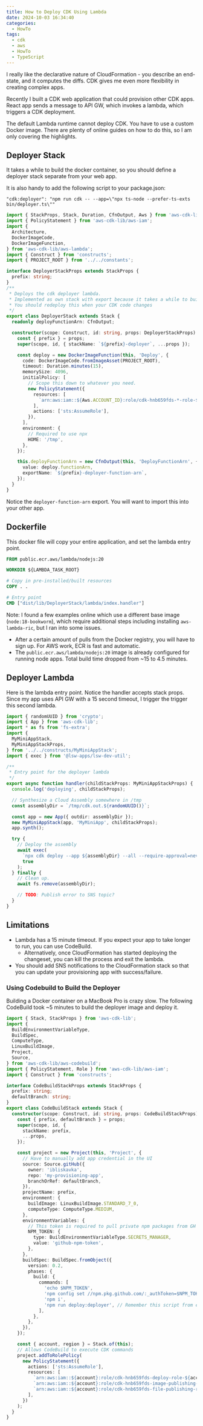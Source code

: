 ```yaml
---
title: How to Deploy CDK Using Lambda
date: 2024-10-03 16:34:40
categories:
  - HowTo
tags:
  - cdk
  - aws
  - HowTo
  - TypeScript
---
```


I really like the declarative nature of CloudFormation - you describe an end-state, and it computes the diffs. CDK gives me even more flexibility in creating complex apps.

Recently I built a CDK web application that could provision other CDK apps. React app sends a message to API GW, which invokes a lambda, which triggers a CDK deployment.

The default Lambda runtime cannot deploy CDK. You have to use a custom Docker image. There are plenty of online guides on how to do this, so I am only covering the highlights.

## Deployer Stack

It takes a while to build the docker container, so you should define a deployer stack separate from your web app.

It is also handy to add the following script to your package.json:

`"cdk:deployer": "npm run cdk -- --app=\"npx ts-node --prefer-ts-exts bin/deployer.ts\""`

```typescript
import { StackProps, Stack, Duration, CfnOutput, Aws } from 'aws-cdk-lib';
import { PolicyStatement } from 'aws-cdk-lib/aws-iam';
import {
  Architecture,
  DockerImageCode,
  DockerImageFunction,
} from 'aws-cdk-lib/aws-lambda';
import { Construct } from 'constructs';
import { PROJECT_ROOT } from '../../constants';

interface DeployerStackProps extends StackProps {
  prefix: string;
}
/**
 * Deploys the cdk deployer lambda.
 * Implemented as own stack with export because it takes a while to build and deploy.
 * You should redeploy this when your CDK code changes
 */
export class DeployerStack extends Stack {
  readonly deployFunctionArn: CfnOutput;

  constructor(scope: Construct, id: string, props: DeployerStackProps) {
    const { prefix } = props;
    super(scope, id, { stackName: `${prefix}-deployer`, ...props });

    const deploy = new DockerImageFunction(this, 'Deploy', {
      code: DockerImageCode.fromImageAsset(PROJECT_ROOT),
      timeout: Duration.minutes(15),
      memorySize: 4096,
      initialPolicy: [
        // Scope this down to whatever you need.
        new PolicyStatement({
          resources: [
            `arn:aws:iam::${Aws.ACCOUNT_ID}:role/cdk-hnb659fds-*-role-${Aws.ACCOUNT_ID}-*`,
          ],
          actions: ['sts:AssumeRole'],
        }),
      ],
      environment: {
        // Required to use npx
        HOME: '/tmp',
      },
    });

    this.deployFunctionArn = new CfnOutput(this, 'DeployFunctionArn', {
      value: deploy.functionArn,
      exportName: `${prefix}-deployer-function-arn`,
    });
  }
}
```

Notice the `deployer-function-arn` export. You will want to import this into your other app.

## Dockerfile

This docker file will copy your entire application, and set the lambda entry point.

```dockerfile
FROM public.ecr.aws/lambda/nodejs:20

WORKDIR ${LAMBDA_TASK_ROOT}

# Copy in pre-installed/built resources
COPY . .

# Entry point
CMD ["dist/lib/DeployerStack/lambda/index.handler"]
```

Note: I found a few examples online which use a different base image (`node:18-bookworm`), which require additional steps including installing `aws-lambda-ric`, but I ran into some issues.

- After a certain amount of pulls from the Docker registry, you will have to sign up. For AWS work, ECR is fast and automatic.
- The `public.ecr.aws/lambda/nodejs:20` image is already configured for running node apps. Total build time dropped from ~15 to 4.5 minutes.

## Deployer Lambda

Here is the lambda entry point. Notice the handler accepts stack props. Since my app uses API GW with a 15 second timeout, I trigger the trigger this second lambda.

```typescript
import { randomUUID } from 'crypto';
import { App } from 'aws-cdk-lib';
import * as fs from 'fs-extra';
import {
  MyMiniAppStack,
  MyMiniAppStackProps,
} from '../../constructs/MyMiniAppStack';
import { exec } from '@lsw-apps/lsw-dev-util';

/**
 * Entry point for the deployer lambda
 */
export async function handler(childStackProps: MyMiniAppStackProps) {
  console.log('deploying', childStackProps);

  // Synthesize a Cloud Assembly somewhere in /tmp
  const assemblyDir = `/tmp/cdk.out.${randomUUID()}`;

  const app = new App({ outdir: assemblyDir });
  new MyMiniAppStack(app, 'MyMiniApp', childStackProps);
  app.synth();

  try {
    // Deploy the assembly
    await exec(
      `npx cdk deploy --app ${assemblyDir} --all --require-approval=never`,
      true
    );
  } finally {
    // Clean up.
    await fs.remove(assemblyDir);

    // TODO: Publish error to SNS topic?
  }
}
```

## Limitations

- Lambda has a 15 minute timeout. If you expect your app to take longer to run, you can use CodeBuild.
  - Alternatively, once CloudFormation has started deploying the changeset, you can kill the process and exit the lambda.
- You should add SNS notifications to the CloudFormation stack so that you can update your provisioning app with success/failure.

### Using Codebuild to Build the Deployer

Building a Docker container on a MacBook Pro is crazy slow. The following CodeBuild took ~5 minutes to build the deployer image and deploy it.

```typescript
import { Stack, StackProps } from 'aws-cdk-lib';
import {
  BuildEnvironmentVariableType,
  BuildSpec,
  ComputeType,
  LinuxBuildImage,
  Project,
  Source,
} from 'aws-cdk-lib/aws-codebuild';
import { PolicyStatement, Role } from 'aws-cdk-lib/aws-iam';
import { Construct } from 'constructs';

interface CodeBuildStackProps extends StackProps {
  prefix: string;
  defaultBranch: string;
}
export class CodeBuildStack extends Stack {
  constructor(scope: Construct, id: string, props: CodeBuildStackProps) {
    const { prefix, defaultBranch } = props;
    super(scope, id, {
      stackName: prefix,
      ...props,
    });

    const project = new Project(this, 'Project', {
      // Have to manually add app credential in the UI
      source: Source.gitHub({
        owner: 'ibliskavka',
        repo: 'my-provisioning-app',
        branchOrRef: defaultBranch,
      }),
      projectName: prefix,
      environment: {
        buildImage: LinuxBuildImage.STANDARD_7_0,
        computeType: ComputeType.MEDIUM,
      },
      environmentVariables: {
        // This token is required to pull private npm packages from GH
        NPM_TOKEN: {
          type: BuildEnvironmentVariableType.SECRETS_MANAGER,
          value: 'github-npm-token',
        },
      },
      buildSpec: BuildSpec.fromObject({
        version: 0.2,
        phases: {
          build: {
            commands: [
              'echo $NPM_TOKEN',
              'npm config set //npm.pkg.github.com/:_authToken=$NPM_TOKEN',
              'npm i',
              'npm run deploy:deployer', // Remember this script from earlier?
            ],
          },
        },
      }),
    });

    const { account, region } = Stack.of(this);
    // Allows CodeBuild to execute CDK commands
    project.addToRolePolicy(
      new PolicyStatement({
        actions: ['sts:AssumeRole'],
        resources: [
          `arn:aws:iam::${account}:role/cdk-hnb659fds-deploy-role-${account}-${region}`,
          `arn:aws:iam::${account}:role/cdk-hnb659fds-image-publishing-role-${account}-${region}`,
          `arn:aws:iam::${account}:role/cdk-hnb659fds-file-publishing-role-${account}-${region}`,
        ],
      })
    );
  }
}
```
